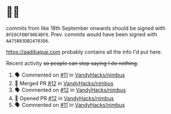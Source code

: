 # 👋🏻
<!--
**aadibajpai/aadibajpai** is a ✨ _special_ ✨ repository because its `README.md` (this file) appears on your GitHub profile.
-->
commits from like 18th September onwards should be signed with `BFE0CFDBF90E4BF0`. Prev. commits would have been signed with `AA75B83DB24703D6`.

https://aadibajpai.com probably contains all the info I'd put here.

Recent activity ~~so people can stop saying I do nothing~~:
<!--START_SECTION:activity-->
1. 🗣 Commented on [#11](https://github.com/VandyHacks/nimbus/issues/11) in [VandyHacks/nimbus](https://github.com/VandyHacks/nimbus)
2. 🎉 Merged PR [#12](https://github.com/VandyHacks/nimbus/pull/12) in [VandyHacks/nimbus](https://github.com/VandyHacks/nimbus)
3. 🗣 Commented on [#12](https://github.com/VandyHacks/nimbus/issues/12) in [VandyHacks/nimbus](https://github.com/VandyHacks/nimbus)
4. 💪 Opened PR [#12](https://github.com/VandyHacks/nimbus/pull/12) in [VandyHacks/nimbus](https://github.com/VandyHacks/nimbus)
5. 🗣 Commented on [#11](https://github.com/VandyHacks/nimbus/issues/11) in [VandyHacks/nimbus](https://github.com/VandyHacks/nimbus)
<!--END_SECTION:activity-->
